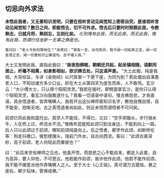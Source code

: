 ## 切忌向外求法

__未悟此我者，又无善知识发明，只要在视听言动见闻觉知上密密自究，是谁视听言动见闻觉知？数日之间，即能悟去，切不可外求。悟去后只要时时照顾此我，令教熟去，日就月将，熟则忘，忘则化矣。__  *化则惟有此我，而无此我，而无此我，惟有此我，而谓行住坐卧一无事之佛是也。*

`客问曰：“老人今到何等地位？”余笑曰：“我有一言，汝勿惊异，我今闻一切如来之言，闻一切圣贤之言，闻一切善知识公案语句，总不堪入耳。”`

大士又发明此我、直指此我曰：“__夜夜抱佛眠，朝朝还共起，起坐镇相随，语默同居止，纤毫不相离，如身影相似，欲识佛去处，只这语声是。__ ”大士此偈，纯是我相，大背经旨，与讲《金刚经》以尺挥案一下便下座，为同为别？若此偈出自湛愚老人口，不知动诸方多少口业。妙在大士从第四天为度生而来，人不敢骂。玄沙云：“大小傅大士，只认得个昭昭灵灵。”我若在彼时，即劈面掌玄沙，是你只认得个昭昭灵灵，看玄沙向我敢道什么？我看一切语录中语句，惟古佛慈悲，才肯直语，其余悟道者，皆弄嘴瞒人。我若开出这伙禅师善知识名字，教他自愧自恨，自不能安，抱惭无地。古之真悟道者尚如此，则近未悟而谓悟者不可问矣。

前颂已将此我和盘托出，其奈人不能信，不得已，又曰：“空手把锄头，步行骑水牛，人在桥上过，桥流水不流。”惟皓布昆能知此颂只到法身边，不能到向上一路。后人只以此颂过于前颂，哪知前颂纯是向上。后之悟者，都学作此颂，如断桥伦等：狗走抖擞口，猴愁搂搜头，瑞岩门外水，自古向西流。客曰：“此颂古奥深妙，高于前颂，老人何轻此而重彼也？”

曰：“此后来世俗禅师之见也，他虽开悟，而慈悲之心不能自发，都走入此套，自为高异，要人仰他，不可思议。他若能作前颂，我许他作此颂。他若不能作前颂，我不能不硬差派他作弄嘴瞒人之人。至于大士《心王铭》，真可谓万古箴铭，悬之座右，朝夕玩味，管保成佛。”
